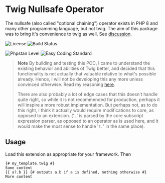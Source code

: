 # Twig Nullsafe Operator

The nullsafe (also called "optional chaining") operator exists in PHP 8 and many other programming language, but not twig. The aim of this package was to bring it's convenience to twig as well. See [discussion](https://github.com/twigphp/Twig/issues/3260).

![License](https://img.shields.io/github/license/acalvino4/twig-nullsafe)
![Build Status](https://img.shields.io/github/actions/workflow/status/acalvino4/twig-nullsafe/qa.yml)

![Phpstan Level](https://img.shields.io/badge/PHPStan-level%208-brightgreen.svg)
![Easy Coding Standard](https://img.shields.io/badge/Easy%20Coding%20Standard-%20enabled-brightgreen.svg)

> **Note**
> By building and testing this POC, I came to understand the existing behavior and abilities of Twig better, and decided that this functionality is not actually that valuable relative to what's possible already. Hence, I will not be developing this any more unless convinced otherwise. Read my reasoning [here](https://github.com/twigphp/Twig/issues/3260#issuecomment-1540765585).
>
> There are also probably a lot of edge cases that this doesn't handle quite right, so while it is not recommended for production, perhaps it will inspire a more robust implementation. But perhaps not, as to do this right, I think it actually would require modifications to core, as opposed to an extension. ('`.`' is parsed by the core subscript expression parser, as opposed to an operator as is used here, and it would make the most sense to handle '`?.`' in the same place).

## Usage

Load this extension as appropriate for your framework. Then

```twig
{# my_template.twig #}
Some content
{{ a?.b }} {# outputs a.b if a is defined, nothing otherwise #}
More content
```
